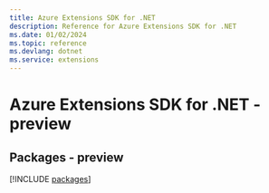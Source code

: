 ```yaml
---
title: Azure Extensions SDK for .NET
description: Reference for Azure Extensions SDK for .NET
ms.date: 01/02/2024
ms.topic: reference
ms.devlang: dotnet
ms.service: extensions
---
```

# Azure Extensions SDK for .NET - preview
## Packages - preview
[!INCLUDE [packages](extensions-index.md)]